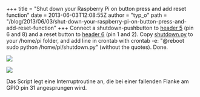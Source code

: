 +++
title = "Shut down your Raspberry Pi on button press and add reset function"
date = 2013-06-03T12:08:55Z
author = "typ_o"
path = "/blog/2013/06/03/shut-down-your-raspberry-pi-on-button-press-and-add-reset-function"
+++
Connect a shutdown-pushbutton to
[header 5](http://elinux.org/RPi_Low-level_peripherals#P5_header) (pin 6
and 8) and a reset button to
[header 6](http://elinux.org/RPi_Low-level_peripherals#P6_header) (pin 1
and 2). Copy
[shutdown.py](http://flipdot.org/blog/uploads/shutdown.py.txt) to your
/home/pi folder, and add line in crontab with crontab -e: "@reboot sudo
python /home/pi/shutdown.py" (without the quotes). Done.

![](https://flipdot.org/blog/uploads/raspi_shutdown.jpg)

![](https://flipdot.org/blog/uploads/raspi_reset.jpg)

Das Script legt eine Interruptroutine an, die bei einer fallenden Flanke
am GPIO pin 31 angesprungen wird.
